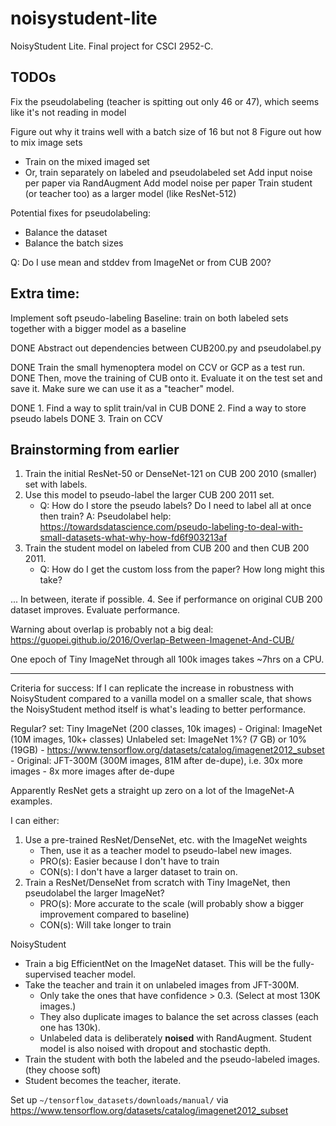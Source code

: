 # noisystudent-lite
NoisyStudent Lite. Final project for CSCI 2952-C.


## TODOs
Fix the pseudolabeling (teacher is spitting out only 46 or 47), which seems like
it's not reading in model


Figure out why it trains well with a batch size of 16 but not 8
Figure out how to mix image sets
- Train on the mixed imaged set
- Or, train separately on labeled and pseudolabeled set
Add input noise per paper via RandAugment
Add model noise per paper
Train student (or teacher too) as a larger model (like ResNet-512)

Potential fixes for pseudolabeling:
- Balance the dataset
- Balance the batch sizes

Q: Do I use mean and stddev from ImageNet or from CUB 200?

## Extra time:
Implement soft pseudo-labeling
Baseline: train on both labeled sets together with a bigger model as a baseline


DONE Abstract out dependencies between CUB200.py and pseudolabel.py
 
DONE Train the small hymenoptera model on CCV or GCP as a test run.
DONE Then, move the training of CUB onto it. Evaluate it on the test
set and save it. Make sure we can use it as a "teacher" model.

DONE 1. Find a way to split train/val in CUB
DONE 2. Find a way to store pseudo labels
DONE 3. Train on CCV













Brainstorming from earlier
--------------------------------------------------------
1. Train the initial ResNet-50 or DenseNet-121 on CUB 200 2010 (smaller) set with labels.
2. Use this model to pseudo-label the larger CUB 200 2011 set.
    - Q: How do I store the pseudo labels? Do I need to label all at once then train?
    A: Pseudolabel help: https://towardsdatascience.com/pseudo-labeling-to-deal-with-small-datasets-what-why-how-fd6f903213af
3. Train the student model on labeled from CUB 200 and then CUB 200 2011.
    - Q: How do I get the custom loss from the paper? How long might this take?

... In between, iterate if possible.
4. See if performance on original CUB 200 dataset improves. Evaluate performance.

Warning about overlap is probably not a big deal: https://guopei.github.io/2016/Overlap-Between-Imagenet-And-CUB/

One epoch of Tiny ImageNet through all 100k images takes ~7hrs on a CPU.


--------------------------------------------------------

Criteria for success: If I can replicate the increase in robustness with NoisyStudent
compared to a vanilla model on a smaller scale, that shows the NoisyStudent method
itself is what's leading to better performance.

Regular? set: Tiny ImageNet (200 classes, 10k images)
    - Original: ImageNet (10M images, 10k+ classes)
Unlabeled set: ImageNet 1%? (7 GB) or 10% (19GB)
    - https://www.tensorflow.org/datasets/catalog/imagenet2012_subset
    - Original: JFT-300M (300M images, 81M after de-dupe), i.e. 30x more images - 8x more images after de-dupe

Apparently ResNet gets a straight up zero on a lot of the ImageNet-A examples.

I can either:

1. Use a pre-trained ResNet/DenseNet, etc. with the ImageNet weights
    - Then, use it as a teacher model to pseudo-label new images.
    - PRO(s): Easier because I don't have to train
    - CON(s): I don't have a larger dataset to train on.
2. Train a ResNet/DenseNet from scratch with Tiny ImageNet, then pseudolabel the larger ImageNet?
    - PRO(s): More accurate to the scale (will probably show a bigger improvement compared to baseline)
    - CON(s): Will take longer to train


NoisyStudent
- Train a big EfficientNet on the ImageNet dataset. This will be the fully-supervised teacher model.
- Take the teacher and train it on unlabeled images from JFT-300M. 
    - Only take the ones that have confidence > 0.3. (Select at most 130K images.)
    - They also duplicate images to balance the set across classes (each one has 130k).
    - Unlabeled data is deliberately **noised** with RandAugment. 
      Student model is also noised with dropout and stochastic depth.
- Train the student with both the labeled and the pseudo-labeled images. (they choose soft)
- Student becomes the teacher, iterate.

Set up `~/tensorflow_datasets/downloads/manual/` via https://www.tensorflow.org/datasets/catalog/imagenet2012_subset





